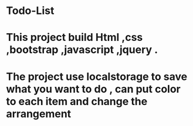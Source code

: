 # Todo-List
# This project build Html ,css ,bootstrap ,javascript ,jquery .
# The project use localstorage to save what you want to do , can put color to each item and change the arrangement
